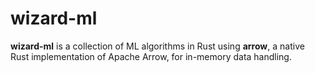 # wizard-ml
**wizard-ml** is a collection of ML algorithms in Rust using **arrow**, a native Rust implementation of Apache Arrow, for in-memory data handling.
